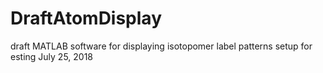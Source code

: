 # DraftAtomDisplay
draft MATLAB software for displaying isotopomer label patterns
setup for esting July 25, 2018
